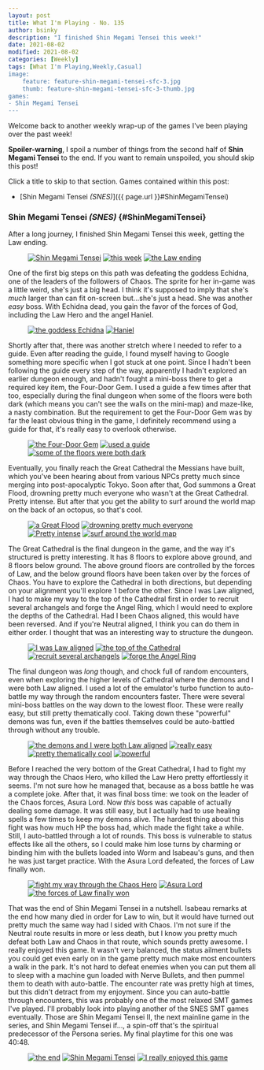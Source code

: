 ```yaml
---
layout: post
title: What I'm Playing - No. 135
author: bsinky
description: "I finished Shin Megami Tensei this week!"
date: 2021-08-02
modified: 2021-08-02
categories: [Weekly]
tags: [What I'm Playing,Weekly,Casual]
image:
    feature: feature-shin-megami-tensei-sfc-3.jpg
    thumb: feature-shin-megami-tensei-sfc-3-thumb.jpg
games:
- Shin Megami Tensei
---
```


Welcome back to another weekly wrap-up of the games I've been playing over the
past week!

**Spoiler-warning**, I spoil a number of things from the second half of **Shin
Megami Tensei** to the end. If you want to remain unspoiled, you should skip
this post!

Click a title to skip to that section. Games contained within this post:

 - [Shin Megami Tensei *(SNES)*]({{ page.url }}#ShinMegamiTensei)

<!--more-->

### Shin Megami Tensei *(SNES)*    {#ShinMegamiTensei}

After a long journey, I finished Shin Megami Tensei this week, getting the Law ending.

<figure class="third">
    <a href="https://i.imgur.com/kUEx4d4.png"><img src="https://i.imgur.com/kUEx4d4m.png" alt="Shin Megami Tensei"/></a>
    <a href="https://i.imgur.com/EWIAbxi.png"><img src="https://i.imgur.com/EWIAbxim.png" alt="this week"/></a>
    <a href="https://i.imgur.com/ATfpj8M.png"><img src="https://i.imgur.com/ATfpj8Mm.png" alt="the Law ending"/></a>
</figure>

One of the first big steps on this path was defeating the goddess Echidna, one
of the leaders of the followers of Chaos. The sprite for her in-game was a
little weird, she's just a big head. I think it's supposed to imply that she's
*much* larger than can fit on-screen but...she's just a head. She was another
*easy* boss. With Echidna dead, you gain the favor of the forces of God,
including the Law Hero and the angel Haniel.

<figure class="half">
    <a href="https://i.imgur.com/EBWRUPK.png"><img src="https://i.imgur.com/EBWRUPKm.png" alt="the goddess Echidna"/></a>
    <a href="https://i.imgur.com/4G2d0tp.png"><img src="https://i.imgur.com/4G2d0tpm.png" alt="Haniel"/></a>
</figure>

Shortly after that, there was another stretch where I needed to refer to a
guide. Even after reading the guide, I found myself having to Google something
more specific when I got stuck at one point. Since I hadn't been following the
guide every step of the way, apparently I hadn't explored an earlier dungeon
enough, and hadn't fought a mini-boss there to get a required key item, the
Four-Door Gem. I used a guide a few times after that too, especially during the
final dungeon when some of the floors were both dark (which means you can't see
the walls on the mini-map) and maze-like, a nasty combination. But the
requirement to get the Four-Door Gem was by far the least obvious thing in the
game, I definitely recommend using a guide for that, it's really easy to
overlook otherwise.

<figure class="third">
    <a href="https://i.imgur.com/aOrZifG.png"><img src="https://i.imgur.com/aOrZifGm.png" alt="the Four-Door Gem"/></a>
    <a href="https://i.imgur.com/A1bNhQC.png"><img src="https://i.imgur.com/A1bNhQCm.png" alt="used a guide"/></a>
    <a href="https://i.imgur.com/ksaYxNb.png"><img src="https://i.imgur.com/ksaYxNbm.png" alt="some of the floors were both dark"/></a>
</figure>

Eventually, you finally reach the Great Cathedral the Messians have built, which
you've been hearing about from various NPCs pretty much since merging into
post-apocalyptic Tokyo. Soon after that, God summons a Great Flood, drowning
pretty much everyone who wasn't at the Great Cathedral. Pretty intense. But
after that you get the ability to surf around the world map on the back of an
octopus, so that's cool.

<figure class="half">
    <a href="https://i.imgur.com/1bitFAX.png"><img src="https://i.imgur.com/1bitFAXm.png" alt="a Great Flood"/></a>
    <a href="https://i.imgur.com/8E8ZjVd.png"><img src="https://i.imgur.com/8E8ZjVdm.png" alt="drowning pretty much everyone"/></a>
    <a href="https://i.imgur.com/4qaJ6ja.png"><img src="https://i.imgur.com/4qaJ6jam.png" alt="Pretty intense"/></a>
    <a href="https://i.imgur.com/26DNERU.png"><img src="https://i.imgur.com/26DNERUm.png" alt="surf around the world map"/></a>
</figure>

The Great Cathedral is the final dungeon in the game, and the way it's
structured is pretty interesting. It has 8 floors to explore above ground, and 8
floors below ground. The above ground floors are controlled by the forces of
Law, and the below ground floors have been taken over by the forces of Chaos.
You have to explore the Cathedral in both directions, but depending on your
alignment you'll explore 1 before the other. Since I was Law aligned, I had to
make my way to the top of the Cathedral first in order to recruit several
archangels and forge the Angel Ring, which I would need to explore the depths of
the Cathedral. Had I been Chaos aligned, this would have been reversed. And if
you're Neutral aligned, I think you can do them in either order. I thought that
was an interesting way to structure the dungeon.

<figure class="half">
    <a href="https://i.imgur.com/caRYvDz.png"><img src="https://i.imgur.com/caRYvDzm.png" alt="I was Law aligned"/></a>
    <a href="https://i.imgur.com/b1HoeBR.png"><img src="https://i.imgur.com/b1HoeBRm.png" alt="the top of the Cathedral"/></a>
    <a href="https://i.imgur.com/d4vYDA5.png"><img src="https://i.imgur.com/d4vYDA5m.png" alt="recruit several archangels"/></a>
    <a href="https://i.imgur.com/wee9wd8.png"><img src="https://i.imgur.com/wee9wd8m.png" alt="forge the Angel Ring"/></a>
</figure>

The final dungeon was *long* though, and chock full of random encounters, even
when exploring the higher levels of Cathedral where the demons and I were both
Law aligned. I used a lot of the emulator's turbo function to auto-battle my way
through the random encounters faster. There were several mini-boss battles on
the way down to the lowest floor. These were really easy, but still pretty
thematically cool. Taking down these "powerful" demons was fun, even if the
battles themselves could be auto-battled through without any trouble.

<figure class="half">
    <a href="https://i.imgur.com/DcBoxGF.png"><img src="https://i.imgur.com/DcBoxGFm.png" alt="the demons and I were both Law aligned"/></a>
    <a href="https://i.imgur.com/tMx9TWj.png"><img src="https://i.imgur.com/tMx9TWjm.png" alt="really easy"/></a>
    <a href="https://i.imgur.com/imDUbik.png"><img src="https://i.imgur.com/imDUbikm.png" alt="pretty thematically cool"/></a>
    <a href="https://i.imgur.com/S9z7drj.png"><img src="https://i.imgur.com/S9z7drjm.png" alt="powerful"/></a>
</figure>

Before I reached the very bottom of the Great Cathedral, I had to fight my way
through the Chaos Hero, who killed the Law Hero pretty effortlessly it seems.
I'm not sure how he managed that, because as a boss battle he was a complete
joke. After that, it was final boss time: we took on the leader of the Chaos
forces, Asura Lord. Now *this* boss was capable of actually dealing some damage.
It was still easy, but I actually had to use healing spells a few times to keep
my demons alive. The hardest thing about this fight was how much HP the boss
had, which made the fight take a while. Still, I auto-battled through a lot of
rounds. This boss is vulnerable to status effects like all the others, so I
could make him lose turns by charming or binding him with the bullets loaded
into Worm and Isabeau's guns, and then he was just target practice. With the
Asura Lord defeated, the forces of Law finally won.

<figure class="third">
    <a href="https://i.imgur.com/0tPgyuz.png"><img src="https://i.imgur.com/0tPgyuzm.png" alt="fight my way through the Chaos Hero"/></a>
    <a href="https://i.imgur.com/nJdgx4b.png"><img src="https://i.imgur.com/nJdgx4bm.png" alt="Asura Lord"/></a>
    <a href="https://i.imgur.com/TX2ToNw.png"><img src="https://i.imgur.com/TX2ToNwm.png" alt="the forces of Law finally won"/></a>
</figure>

That was the end of Shin Megami Tensei in a nutshell. Isabeau remarks at the end
how many died in order for Law to win, but it would have turned out pretty much
the same way had I sided with Chaos. I'm not sure if the Neutral route results
in more or less death, but I know you pretty much defeat both Law and Chaos in
that route, which sounds pretty awesome. I really enjoyed this game. It wasn't
very balanced, the status ailment bullets you could get even early on in the
game pretty much make most encounters a walk in the park. It's not hard to
defeat enemies when you can put them all to sleep with a machine gun loaded with
Nerve Bullets, and then pummel them to death with auto-battle. The encounter
rate was pretty high at times, but this didn't detract from my enjoyment. Since
you can auto-battle through encounters, this was probably one of the most
relaxed SMT games I've played. I'll probably look into playing another of the
SNES SMT games eventually. Those are Shin Megami Tensei II, the next mainline
game in the series, and Shin Megami Tensei if..., a spin-off that's the
spiritual predecessor of the Persona series. My final playtime for this one was
40:48.

<figure class="third">
    <a href="https://i.imgur.com/LQKdl3Q.png"><img src="https://i.imgur.com/LQKdl3Qm.png" alt="the end"/></a>
    <a href="https://i.imgur.com/m2WDNxj.png"><img src="https://i.imgur.com/m2WDNxjm.png" alt="Shin Megami Tensei"/></a>
    <a href="https://i.imgur.com/g9NhfJj.png"><img src="https://i.imgur.com/g9NhfJjm.png" alt="I really enjoyed this game"/></a>
</figure>

